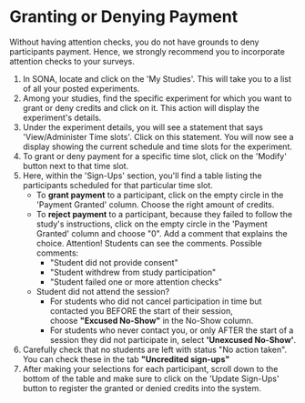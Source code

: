 
# Granting or Denying Payment

Without having attention checks, you do not have grounds to deny participants payment. Hence, we strongly recommend you to incorporate attention checks to your surveys.

1. In SONA, locate and click on the 'My Studies'. This will take you to a list of all your posted experiments.
2. Among your studies, find the specific experiment for which you want to grant or deny credits and click on it. This action will display the experiment's details.
3. Under the experiment details, you will see a statement that says 'View/Administer Time slots'. Click on this statement. You will now see a display showing the current schedule and time slots for the experiment.
4. To grant or deny payment for a specific time slot, click on the 'Modify' button next to that time slot.
5. Here, within the 'Sign-Ups' section, you'll find a table listing the participants scheduled for that particular time slot.
    - To **grant payment** to a participant, click on the empty circle in the 'Payment Granted' column. Choose the right amount of credits.
    - To **reject payment** to a participant, because they failed to follow the study's instructions, click on the empty circle in the 'Payment Granted' column and choose "0". Add a comment that explains the choice. Attention! Students can see the comments. Possible comments:
        - "Student did not provide consent"
        - "Student withdrew from study participation"
        - "Student failed one or more attention checks"
    - Student did not attend the session?
        - For students who did not cancel participation in time but contacted you BEFORE the start of their session, choose **"Excused No-Show"** in the No-Show column.
        - For students who never contact you, or only AFTER the start of a session they did not participate in, select **'Unexcused No-Show'**.
6. Carefully check that no students are left with status "No action taken". You can check these in the tab **"Uncredited sign-ups"**
8. After making your selections for each participant, scroll down to the bottom of the table and make sure to click on the 'Update Sign-Ups' button to register the granted or denied credits into the system.
